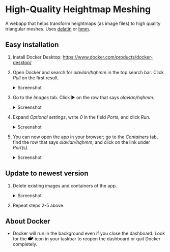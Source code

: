 # High-Quality Heightmap Meshing

A webapp that helps transform heightmaps (as image files) to high quality triangular meshes. Uses [delatin](https://github.com/mapbox/delatin) or [hmm](https://github.com/fogleman/hmm).

## Easy installation

1. Install Docker Desktop: https://www.docker.com/products/docker-desktop/
2. Open Docker and search for _olavlan/hqhmm_ in the top search bar. Click _Pull_ on the first result. <details>
   <summary>Screenshot</summary>
   <img src="public/docker-search.png" width="600" alt="Docker search">
   </details>

3. Go to the _Images_ tab. Click  ▶ on the row that says _olavlan/hqhmm_. <details>
   <summary>Screenshot</summary>
   <img src="public/docker-image.png" width="600" alt="Docker image">
   </details>

4. Expand _Optional settings_, write _0_ in the field _Ports_, and click _Run_.<details>
   <summary>Screenshot</summary>
   <img src="public/docker-run.png" width="600" alt="Docker run">
   </details>

5. You can now open the app in your browser; go to the *Containers* tab, find the row that says _olavlan/hqhmm_, and click on the link under *Port(s)*. <details>
   <summary>Screenshot</summary>
   <img src="public/docker-open.png" width="600" alt="Docker open">
   </details>

## Update to newest version

1. Delete existing images and containers of the app. <details>
   <summary>Screenshot</summary>
   <img src="public/docker-delete1.png" width="600" alt="Docker delete image">
   <img src="public/docker-delete2.png" width="600" alt="Docker delete container">
   </details>

2. Repeat steps 2-5 above. 

## About Docker

* Docker will run in the background even if you close the dashboard. Look for the  <img src="public/docker-brands-solid.svg" style="height:1em;"> icon in your taskbar to reopen the dashboard or quit Docker completely.